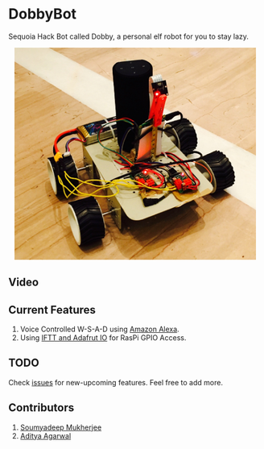 # DobbyBot
Sequoia Hack Bot called Dobby, a personal elf robot for you to stay lazy.

<center> <img src="./img/dobby.jpg" alt="dobby" width="480"> </center>


## Video

## Current Features
1. Voice Controlled W-S-A-D using [Amazon Alexa](https://developer.amazon.com/alexa).
2. Using [IFTT and Adafrut IO](https://learn.adafruit.com/using-ifttt-with-adafruit-io/ifttt-to-adafruit-io-setup) for RasPi GPIO Access.

## TODO
Check [issues](https://github.com/sam17/Dobby/issues) for new-upcoming features. Feel free to add more.

## Contributors
1. [Soumyadeep Mukherjee](@sam17)  
2.  [Aditya Agarwal](@aditya2592)

